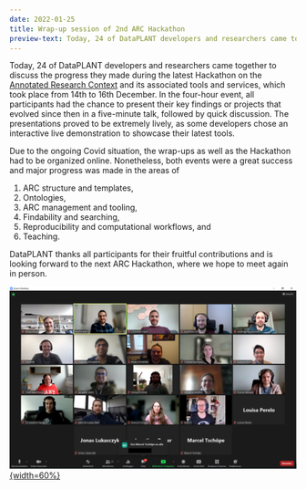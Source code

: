 ```yaml
---
date: 2022-01-25
title: Wrap-up session of 2nd ARC Hackathon
preview-text: Today, 24 of DataPLANT developers and researchers came together to discuss the progress they made during the latest Hackathon on the Annotated Research Context and its associated tools and services, which took place from 14th to 16th December. In the four-hour event, all participants had the chance to present their key findings or projects that evolved since then in a five-minute talk, followed by quick discussion. The presentations proved to be extremely lively, as some developers chose an interactive live demonstration to showcase their latest tools...
---
```


Today, 24 of DataPLANT developers and researchers came together to discuss the progress they made during the latest Hackathon on the [Annotated Research Context](https://github.com/nfdi4plants/ARC-specification/blob/main/ARC%20specification.md "ARC Specification") and its associated tools and services, which took place from 14th to 16th December. In the four-hour event, all participants had the chance to present their key findings or projects that evolved since then in a five-minute talk, followed by quick discussion. The presentations proved to be extremely lively, as some developers chose an interactive live demonstration to showcase their latest tools.  

Due to the ongoing Covid situation, the wrap-ups as well as the Hackathon had to be organized online. Nonetheless, both events were a great success and major 
progress was made in the areas of 

1) ARC structure and templates, 
2) Ontologies, 
3) ARC management and tooling, 
4) Findability and searching, 
5) Reproducibility and computational workflows, and 
6) Teaching. 

DataPLANT thanks all participants for their fruitful contributions and is looking forward to the next ARC Hackathon, where we hope to meet again in person. 

[![ARC-Hackathon Wrap-Up](/src/assets/images/news/2022-01-25-Wrap-Up.png "ARC-Hackathon Wrap-Up"){width=60%}](https://twitter.com/nfdi4plants/status/1488446901783564290?ref_src=twsrc%5Etfw)


